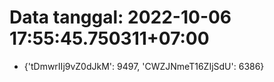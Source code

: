 # Data tanggal: 2022-10-06 17:55:45.750311+07:00

* {'tDmwrIIj9vZ0dJkM': 9497, 'CWZJNmeT16ZIjSdU': 6386}
